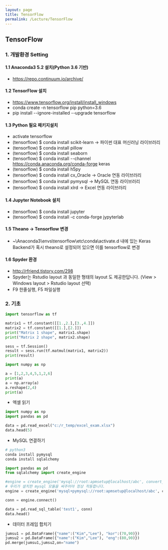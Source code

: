 ```yaml
---
layout: page
title: TensorFlow
permalink: /Lecture/TensorFlow
---
```


## TensorFlow
### 1. 개발환경 Setting
#### 1.1 Anaconda3 5.2 설치(Python 3.6 기반)
* https://repo.continuum.io/archive/
#### 1.2 TensorFlow 설치
* https://www.tensorflow.org/install/install_windows
* conda create -n tensorflow pip python=3.6
* pip install --ignore-installed --upgrade tensorflow 
#### 1.3 Python 필요 패키지설치
* activate tensorflow
* (tensorflow) $ conda install scikit-learn → 파이썬 대표 머신러닝 라이브러리
* (tensorflow) $ conda install pillow
* (tensorflow) $ conda install seaborn
* (tensorflow) $ conda install --channel https://conda.anaconda.org/conda-forge keras
* (tensorflow) $ conda install h5py
* (tensorflow) $ conda install cx_Oracle → Oracle 연동 라이브러리
* (tensorflow) $ conda install pymysql   → MySQL 연동 라이브러리
* (tensorflow) $ conda install xlrd      → Excel 연동 라이브러리

#### 1.4 Jupyter Notebook 설치
* (tensorflow) $ conda install jupyter
* (tensorflow) $ conda install -c conda-forge jypyterlab

#### 1.5 Theano -> Tensorflow 변경
* ~\Anaconda3\envs\tensorflow\etc\conda\activate.d 내에 있는 Keras Backend가 혹시
theano로 설정되어 있으면 이를 tensorflow로 변경
#### 1.6 Spyder 환경
* http://rfriend.tistory.com/298
* Spyder는 Rstudio layout 과 동일한 형태의 layout 도 제공한답니다. (View > Windows layout > Rstudio layout 선택)
* F9 한줄실행, F5 파일실행

### 2. 기초
```python
import tensorflow as tf

matrix1 = tf.constant([[1.,2.],[3.,4.]])
matrix2 = tf.constant([[1.],[2.]])
print("Matrix 1 shape", matrix1.shape)
print("Matrix 2 shape", matrix2.shape)

sess = tf.Session()
result = sess.run(tf.matmul(matrix1, matrix2))
print(result)
```

```python
import numpy as np

a = [1,2,3,4,5,1,2,6]
print(a)
a = np.array(a)   
a.reshape(2,4)
print(a)
```
* 엑셀 읽기

```python
import numpy as np
import pandas as pd

data = pd.read_excel("c:/r_temp/excel_exam.xlsx")
data.head(5)
```

* MySQL 연결하기

```python
# python3
conda install pymysql
conda install sqlalchemy

import pandas as pd
from sqlalchemy import create_engine

#engine = create_engine('mysql://root:apmsetup@localhost/abc', convert_unicode=True)
# 우리가 설치한 mysql 모듈을 써주어야 정상 작동합니다.
engine = create_engine('mysql+pymysql://root:apmsetup@localhost/abc', convert_unicode=True)

conn = engine.connect()

data = pd.read_sql_table('test1', conn)
data.head()
```

* 데이터 프레임 합치기

```python
jumsu1 = pd.DataFrame({"name":("Kim","Lee"), "kor":(70,90)})
jumsu2 = pd.DataFrame({"name":("Kim","Lee"), "eng":(80,90)})
pd.merge(jumsu1,jumsu2,on="name")
```


